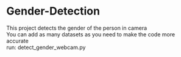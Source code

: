 # Gender-Detection
This project detects the gender of the person in camera
<br>You can add as many datasets as you need to make the code more accurate
<br>run: detect_gender_webcam.py
